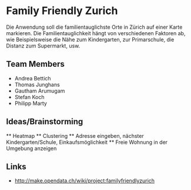 Family Friendly Zurich
====================

Die Anwendung soll die familientauglichste Orte in Zürich auf einer Karte markieren. Die Familientauglichkeit hängt von verschiedenen Faktoren ab, wie Beispielsweise die Nähe zum Kindergarten, zur Primarschule, die Distanz zum Supermarkt, usw.

## Team Members

* Andrea Bettich
* Thomas Junghans
* Gautham Arumugam
* Stefan Koch
* Philipp Marty


## Ideas/Brainstorming

** Heatmap
** Clustering
** Adresse eingeben, nächster Kindergarten/Schule, Einkaufsmöglichkeit
** Freie Wohnung in der Umgebung anzeigen

## Links

* http://make.opendata.ch/wiki/project:familyfriendlyzurich